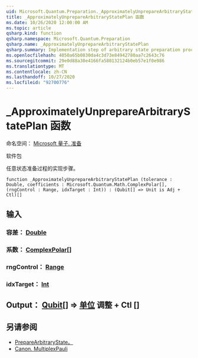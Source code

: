 ```yaml
---
uid: Microsoft.Quantum.Preparation._ApproximatelyUnprepareArbitraryStatePlan
title: _ApproximatelyUnprepareArbitraryStatePlan 函数
ms.date: 10/26/2020 12:00:00 AM
ms.topic: article
qsharp.kind: function
qsharp.namespace: Microsoft.Quantum.Preparation
qsharp.name: _ApproximatelyUnprepareArbitraryStatePlan
qsharp.summary: Implementation step of arbitrary state preparation procedure.
ms.openlocfilehash: 4050a65b0830da4c3d73e84942780aa7c2643c76
ms.sourcegitcommit: 29e0d88a30e4166fa580132124b0eb57e1f0e986
ms.translationtype: MT
ms.contentlocale: zh-CN
ms.lasthandoff: 10/27/2020
ms.locfileid: "92700776"
---
```

# <a name="_approximatelyunpreparearbitrarystateplan-function"></a>_ApproximatelyUnprepareArbitraryStatePlan 函数

命名空间： [Microsoft 量子. 准备](xref:Microsoft.Quantum.Preparation)

软件包 [](https://nuget.org/packages/)


任意状态准备过程的实现步骤。

```qsharp
function _ApproximatelyUnprepareArbitraryStatePlan (tolerance : Double, coefficients : Microsoft.Quantum.Math.ComplexPolar[], (rngControl : Range, idxTarget : Int)) : (Qubit[] => Unit is Adj + Ctl)[]
```


## <a name="input"></a>输入

### <a name="tolerance--double"></a>容差： [Double](xref:microsoft.quantum.lang-ref.double)




### <a name="coefficients--complexpolar"></a>系数： [ComplexPolar](xref:Microsoft.Quantum.Math.ComplexPolar)[]




### <a name="rngcontrol--range"></a>rngControl： [Range](xref:microsoft.quantum.lang-ref.range)




### <a name="idxtarget--int"></a>idxTarget： [Int](xref:microsoft.quantum.lang-ref.int)





## <a name="output--qubit--unit-adj--ctl"></a>Output： [Qubit](xref:microsoft.quantum.lang-ref.qubit)[] => [单位](xref:microsoft.quantum.lang-ref.unit) 调整 + Ctl []



## <a name="see-also"></a>另请参阅

- [PrepareArbitraryState。](xref:Microsoft.Quantum.Preparation.PrepareArbitraryState)
- [Canon. MultiplexPauli](xref:Microsoft.Quantum.Canon.MultiplexPauli)
